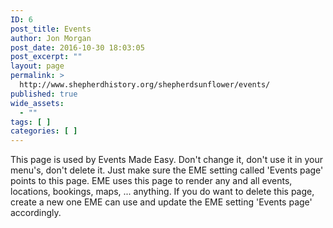```yaml
---
ID: 6
post_title: Events
author: Jon Morgan
post_date: 2016-10-30 18:03:05
post_excerpt: ""
layout: page
permalink: >
  http://www.shepherdhistory.org/shepherdsunflower/events/
published: true
wide_assets:
  - ""
tags: [ ]
categories: [ ]
---
```

This page is used by Events Made Easy. Don't change it, don't use it in your menu's, don't delete it. Just make sure the EME setting called 'Events page' points to this page. EME uses this page to render any and all events, locations, bookings, maps, ... anything. If you do want to delete this page, create a new one EME can use and update the EME setting 'Events page' accordingly.
